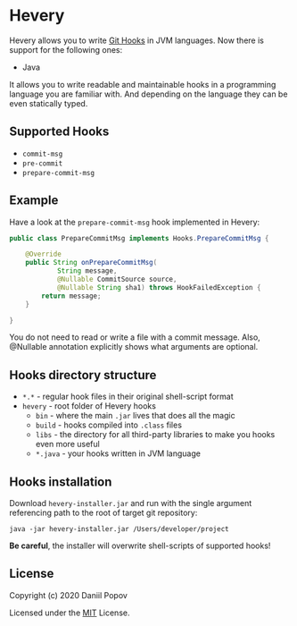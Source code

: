 # Hevery

Hevery allows you to write [Git Hooks](https://git-scm.com/docs/githooks) in JVM languages. 
Now there is support for the following ones:
- Java

It allows you to write readable and maintainable hooks in a programming language you are familiar with. 
And depending on the language they can be even statically typed.

## Supported Hooks

- `commit-msg`
- `pre-commit`
- `prepare-commit-msg`

## Example

Have a look at the `prepare-commit-msg` hook implemented in Hevery:

```java
public class PrepareCommitMsg implements Hooks.PrepareCommitMsg {

    @Override
    public String onPrepareCommitMsg(
            String message,
            @Nullable CommitSource source,
            @Nullable String sha1) throws HookFailedException {
        return message;
    }

}
```

You do not need to read or write a file with a commit message. Also, @Nullable annotation explicitly shows what 
arguments are optional.

## Hooks directory structure

- `*.*` - regular hook files in their original shell-script format
- `hevery` - root folder of Hevery hooks
    - `bin` - where the main `.jar` lives that does all the magic
    - `build` - hooks compiled into `.class` files
    - `libs` - the directory for all third-party libraries to make you hooks even more useful
    - `*.java` - your hooks written in JVM language
    
## Hooks installation

Download `hevery-installer.jar` and run with the single argument referencing path to the root of target git repository:

```shell script
java -jar hevery-installer.jar /Users/developer/project
``` 

**Be careful**, the installer will overwrite shell-scripts of supported hooks!

## License

Copyright (c) 2020 Daniil Popov

Licensed under the [MIT](LICENSE) License.